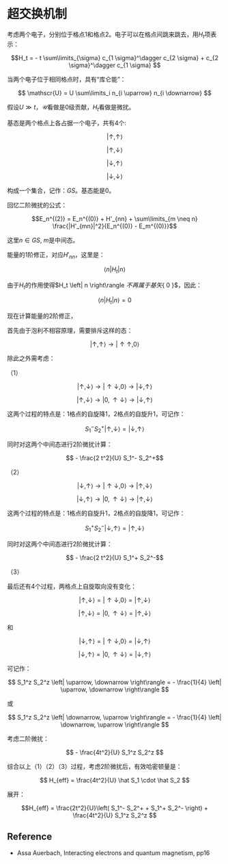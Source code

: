 # 超交换机制


考虑两个电子，分别位于格点1和格点2。电子可以在格点间跳来跳去，用$H_t$项表示：

$$H_t = - t \sum\limits_{\sigma} c_{1 \sigma}^\dagger c_{2 \sigma} + c_{2 \sigma}^\dagger c_{1 \sigma} $$

当两个电子位于相同格点时，具有“库仑能”：

$$ \mathscr{U} = U \sum\limits_i n_{i \uparrow} n_{i \downarrow} $$

假设$U \gg t$，$\mathscr{U}$看做是0级贡献，$H_t$看做是微扰。

基态是两个格点上各占据一个电子，共有4个:

$$\left| \uparrow, \uparrow \right\rangle$$

$$\left| \uparrow, \downarrow \right\rangle$$

$$\left| \downarrow, \uparrow \right\rangle$$

$$\left| \downarrow, \downarrow \right\rangle$$

构成一个集合，记作：$GS$。基态能是0。

回忆二阶微扰的公式：

$$E_n^{(2)} = E_n^{(0)} + H'_{nn} + \sum\limits_{m \neq n} \frac{|H'_{mn}|^2}{E_n^{(0)} - E_m^{(0)}}$$

这里$n \in GS$, $m$是中间态。

能量的1阶修正，对应$H'_{nn}$，这里是：

$$\left\langle n \right| H_t \left| n \right\rangle $$

由于$H_t$的作用使得$H_t \left| n \right\rangle $不再属于基矢$\{ 0 \}$，因此：

$$ \left\langle n \right| H_t \left| n \right\rangle = 0 $$

现在计算能量的2阶修正，

首先由于泡利不相容原理，需要排斥这样的态：

$$ \left| \uparrow, \uparrow \right\rangle  \to  \left| \uparrow \uparrow, 0 \right\rangle$$

除此之外需考虑：

（1）

$$\left| \uparrow, \downarrow  \right\rangle \to \left| \uparrow \downarrow, 0 \right\rangle \to \left| \downarrow, \uparrow \right\rangle $$

$$\left| \uparrow, \downarrow \right\rangle \to \left| 0,  \uparrow \downarrow \right\rangle \to \left| \downarrow, \uparrow \right\rangle $$

这两个过程的特点是：1格点的自旋降1，2格点的自旋升1，可记作：

$$S_1^- S_2^+ \left| \uparrow, \downarrow \right\rangle = \left| \downarrow, \uparrow \right\rangle $$

同时对这两个中间态进行2阶微扰计算：

$$ - \frac{2 t^2}{U} S_1^- S_2^+$$

（2）

$$\left| \downarrow, \uparrow \right\rangle \to \left| \uparrow \downarrow, 0 \right\rangle \to \left| \uparrow, \downarrow \right\rangle $$

$$\left| \downarrow, \uparrow \right\rangle \to \left| 0,  \uparrow \downarrow \right\rangle \to \left| \uparrow, \downarrow \right\rangle $$

这两个过程的特点是：1格点的自旋升1，2格点的自旋降1，可记作：

$$ S_1^+ S_2^- \left| \downarrow, \uparrow \right\rangle = \left| \uparrow, \downarrow \right\rangle $$

同时对这两个中间态进行2阶微扰计算：

$$ - \frac{2 t^2}{U} S_1^+ S_2^-$$

（3）

最后还有4个过程，两格点上自旋取向没有变化：

$$ \left| \uparrow, \downarrow \right\rangle = \left| \uparrow \downarrow, 0 \right\rangle = \left| \uparrow, \downarrow \right\rangle$$

$$ \left| \uparrow, \downarrow \right\rangle = \left| 0, \uparrow \downarrow \right\rangle = \left| \uparrow, \downarrow \right\rangle$$

和

$$ \left| \downarrow, \uparrow \right\rangle = \left| \uparrow \downarrow, 0 \right\rangle = \left| \downarrow, \uparrow   \right\rangle$$

$$ \left| \downarrow, \uparrow \right\rangle = \left| 0, \uparrow \downarrow \right\rangle = \left| \downarrow, \uparrow   \right\rangle$$

可记作：

$$ S_1^z S_2^z \left| \uparrow, \downarrow \right\rangle = - \frac{1}{4} \left| \uparrow, \downarrow \right\rangle $$

或

$$ S_1^z S_2^z \left| \downarrow, \uparrow \right\rangle = - \frac{1}{4} \left| \downarrow, \uparrow \right\rangle $$

考虑二阶微扰：

$$ - \frac{4t^2}{U} S_1^z S_2^z $$

综合以上（1）（2）（3）过程，考虑2阶微扰后，有效哈密顿量是：

$$ H_{eff} = \frac{4t^2}{U} \hat S_1 \cdot \hat S_2 $$

展开：

$$H_{eff} = \frac{2t^2}{U}\left( S_1^- S_2^+ + S_1^+ S_2^- \right) + \frac{4t^2}{U} S_1^z S_2^z $$


## Reference

- Assa Auerbach, Interacting electrons and quantum magnetism, pp16
